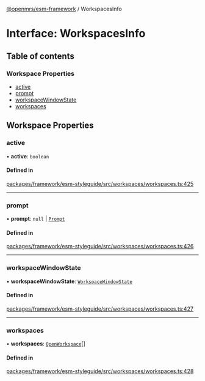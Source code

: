 [@openmrs/esm-framework](../API.md) / WorkspacesInfo

# Interface: WorkspacesInfo

## Table of contents

### Workspace Properties

- [active](WorkspacesInfo.md#active)
- [prompt](WorkspacesInfo.md#prompt)
- [workspaceWindowState](WorkspacesInfo.md#workspacewindowstate)
- [workspaces](WorkspacesInfo.md#workspaces)

## Workspace Properties

### active

• **active**: `boolean`

#### Defined in

[packages/framework/esm-styleguide/src/workspaces/workspaces.ts:425](https://github.com/openmrs/openmrs-esm-core/blob/main/packages/framework/esm-styleguide/src/workspaces/workspaces.ts#L425)

___

### prompt

• **prompt**: ``null`` \| [`Prompt`](Prompt.md)

#### Defined in

[packages/framework/esm-styleguide/src/workspaces/workspaces.ts:426](https://github.com/openmrs/openmrs-esm-core/blob/main/packages/framework/esm-styleguide/src/workspaces/workspaces.ts#L426)

___

### workspaceWindowState

• **workspaceWindowState**: [`WorkspaceWindowState`](../API.md#workspacewindowstate)

#### Defined in

[packages/framework/esm-styleguide/src/workspaces/workspaces.ts:427](https://github.com/openmrs/openmrs-esm-core/blob/main/packages/framework/esm-styleguide/src/workspaces/workspaces.ts#L427)

___

### workspaces

• **workspaces**: [`OpenWorkspace`](OpenWorkspace.md)[]

#### Defined in

[packages/framework/esm-styleguide/src/workspaces/workspaces.ts:428](https://github.com/openmrs/openmrs-esm-core/blob/main/packages/framework/esm-styleguide/src/workspaces/workspaces.ts#L428)
